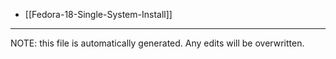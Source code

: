 * [[Fedora-18-Single-System-Install]]


*****
NOTE: this file is automatically generated. Any edits will be overwritten.
